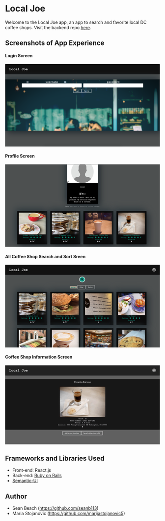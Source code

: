 # Local Joe
Welcome to the Local Joe app, an app to search and favorite local DC coffee shops. Visit the backend repo [here](https://github.com/seanb113/LocalJoe_backend).

## Screenshots of App Experience

#### Login Screen
![Login Screen](./public/img/clogin.png) 

#### Profile Screen
![Profile Screen](./public/img/cofprofile.png)

#### All Coffee Shop Search and Sort Sreen
![All Coffee Shop Search and Sort Sreen](./public/img/coflis.png) 

#### Coffee Shop Information Screen
![Coffee Shop Information Screen](./public/img/coffee-card.gif) 

## Frameworks and Libraries Used

- Front-end: React.js
- Back-end: [Ruby on Rails](https://github.com/rails/rails)
- [Semantic-UI](https://semantic-ui.com/)

## Author
- Sean Beach (https://github.com/seanb113)
- Maria Stojanovic (https://github.com/marijastojanovic5)
